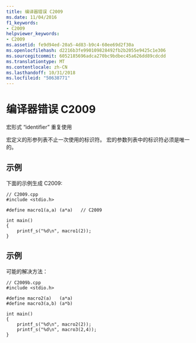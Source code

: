 ```yaml
---
title: 编译器错误 C2009
ms.date: 11/04/2016
f1_keywords:
- C2009
helpviewer_keywords:
- C2009
ms.assetid: fe9d94ed-20a5-4d83-b9c4-60ee69d2f30a
ms.openlocfilehash: d2216b3fe990109828492fb2b2055e9425c1e306
ms.sourcegitcommit: 6052185696adca270bc9bdbec45a626dd89cdcdd
ms.translationtype: MT
ms.contentlocale: zh-CN
ms.lasthandoff: 10/31/2018
ms.locfileid: "50638771"
---
```

# <a name="compiler-error-c2009"></a>编译器错误 C2009

宏形式 “identifier” 重复使用

宏定义的形参列表不止一次使用的标识符。 宏的参数列表中的标识符必须是唯一的。

## <a name="example"></a>示例

下面的示例生成 C2009:

```
// C2009.cpp
#include <stdio.h>

#define macro1(a,a) (a*a)   // C2009

int main()
{
    printf_s("%d\n", macro1(2));
}
```

## <a name="example"></a>示例

可能的解决方法：

```
// C2009b.cpp
#include <stdio.h>

#define macro2(a)   (a*a)
#define macro3(a,b) (a*b)

int main()
{
    printf_s("%d\n", macro2(2));
    printf_s("%d\n", macro3(2,4));
}
```